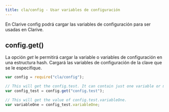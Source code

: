 ```yaml
---
title: cla/config - Usar variables de configuración
---
```


En Clarive config podrá cargar las variables de configuración para ser usadas en Clarive.

## config.get()

La opción *get* le permitirá cargar la variable o variables de configuración en una estructura hash. Cargará las
variables de configuración de la clave que se le especifique.

```javascript
var config = require("cla/config");

// This will get the config.test. It can contain just one variable or more.
var config_test = config.get("config.test");

// This will get the value of config.test.variableOne.
var variableOne = config_test.variableOne;
```
